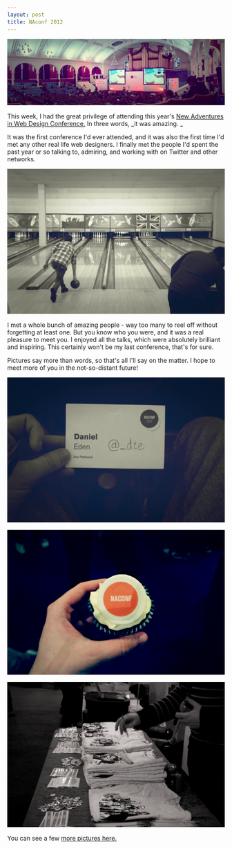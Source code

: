 ```yaml
---
layout: post
title: NAconf 2012
---
```


![](/uploads/2012/01/DSC01813.jpg)

This week, I had the great privilege of attending this year's [New Adventures in Web Design Conference.](http://2012.newadventuresconf.com/) In three words, _it was amazing. _

It was the first conference I'd ever attended, and it was also the first time I'd met any other real life web designers. I finally met the people I'd spent the past year or so talking to, admiring, and working with on Twitter and other networks.
<!-- more -->
[![](/uploads/2012/01/DSC01695.jpg)](/uploads/2012/01/DSC01695.jpg)

I met a whole bunch of amazing people - way too many to reel off without forgetting at least one. But you know who you were, and it was a real pleasure to meet you. I enjoyed all the talks, which were absolutely brilliant and inspiring. This certainly won't be my last conference, that's for sure.

Pictures say more than words, so that's all I'll say on the matter. I hope to meet more of you in the not-so-distant future!

![](/uploads/2012/01/6738252559_142bb91f91_b.jpg)

![](/uploads/2012/01/6738245469_4efb74ef00_b.jpg)

![](/uploads/2012/01/6738244783_e1992a629f_b.jpg)

You can see a few [more pictures here.](http://www.flickr.com/photos/dan_eden/sets/72157628971955337/with/6738244783/)

